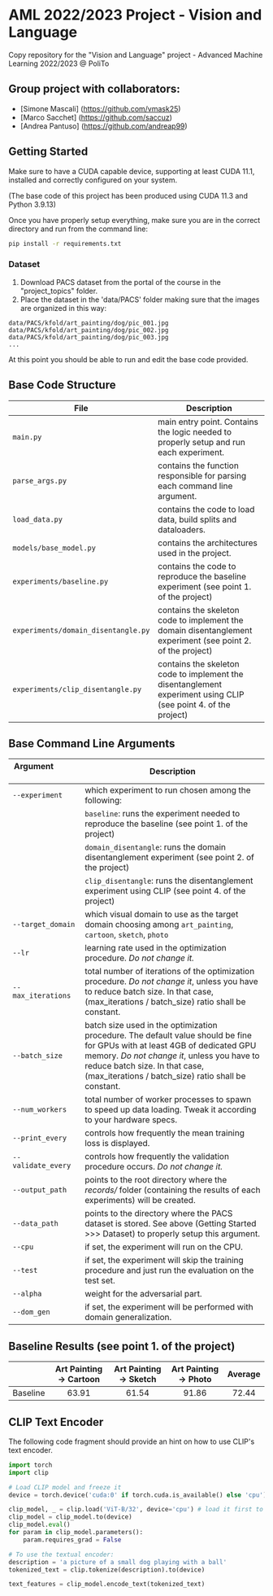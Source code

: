 # AML 2022/2023 Project - Vision and Language
Copy repository for the "Vision and Language" project - Advanced Machine Learning 2022/2023 @ PoliTo
## Group project with collaborators:
- [Simone Mascali] (https://github.com/vmask25)
- [Marco Sacchet] (https://github.com/saccuz)
- [Andrea Pantuso] (https://github.com/andreap99)

## Getting Started
Make sure to have a CUDA capable device, supporting at least CUDA 11.1, installed and correctly configured on your system. 

(The base code of this project has been produced using CUDA 11.3 and Python 3.9.13)

Once you have properly setup everything, make sure you are in the correct directory and run from the command line:
```bash
pip install -r requirements.txt
```

### Dataset
1. Download PACS dataset from the portal of the course in the "project_topics" folder.
2. Place the dataset in the 'data/PACS' folder making sure that the images are organized in this way:
```
data/PACS/kfold/art_painting/dog/pic_001.jpg
data/PACS/kfold/art_painting/dog/pic_002.jpg
data/PACS/kfold/art_painting/dog/pic_003.jpg
...
```

At this point you should be able to run and edit the base code provided.

## Base Code Structure
| File | Description |
| ---- | ----------- |
| `main.py` | main entry point. Contains the logic needed to properly setup and run each experiment. |
| `parse_args.py` | contains the function responsible for parsing each command line argument. |
| `load_data.py` | contains the code to load data, build splits and dataloaders. |
| `models/base_model.py` | contains the architectures used in the project. |
| `experiments/baseline.py` | contains the code to reproduce the baseline experiment (see point 1. of the project) |
| `experiments/domain_disentangle.py` | contains the skeleton code to implement the domain disentanglement experiment (see point 2. of the project) |
| `experiments/clip_disentangle.py` | contains the skeleton code to implement the disentanglement experiment using CLIP (see point 4. of the project) |

## Base Command Line Arguments
| Argument &nbsp; &nbsp; &nbsp; &nbsp; &nbsp; &nbsp; &nbsp; &nbsp; &nbsp; &nbsp; &nbsp; &nbsp; &nbsp; &nbsp; &nbsp;&nbsp; &nbsp;  | Description |
| -------- | ----------- |
| `--experiment` | which experiment to run chosen among the following: |
| | `baseline`: runs the experiment needed to reproduce the baseline (see point 1. of the project) |
| | `domain_disentangle`: runs the domain disentanglement experiment (see point 2. of the project) |
| | `clip_disentangle`: runs the disentanglement experiment using CLIP (see point 4. of the project) |
| `--target_domain` | which visual domain to use as the target domain choosing among `art_painting`, `cartoon`, `sketch`, `photo` |
| `--lr` | learning rate used in the optimization procedure. *Do not change it.* |
| `--max_iterations` | total number of iterations of the optimization procedure. *Do not change it*, unless you have to reduce batch size. In that case, (max_iterations / batch_size) ratio shall be constant. |
| `--batch_size` | batch size used in the optimization procedure. The default value should be fine for GPUs with at least 4GB of dedicated GPU memory. *Do not change it*, unless you have to reduce batch size. In that case, (max_iterations / batch_size) ratio shall be constant. |
| `--num_workers` | total number of worker processes to spawn to speed up data loading. Tweak it according to your hardware specs. |
| `--print_every` | controls how frequently the mean training loss is displayed. |
| `--validate_every` | controls how frequently the validation procedure occurs. *Do not change it.* |
| `--output_path` | points to the root directory where the _records/_ folder (containing the results of each experiments) will be created. |
| `--data_path` | points to the directory where the PACS dataset is stored. See above (Getting Started >>> Dataset) to properly setup this argument. |
| `--cpu` | if set, the experiment will run on the CPU. |
| `--test` | if set, the experiment will skip the training procedure and just run the evaluation on the test set. |
| `--alpha` | weight for the adversarial part. |
| `--dom_gen` | if set, the experiment will be performed with domain generalization. |

## Baseline Results (see point 1. of the project)
|          | Art Painting &#8594; Cartoon | Art Painting &#8594; Sketch | Art Painting &#8594; Photo | Average |
| :------: | :--------------------------: | :-------------------------: | :------------------------: | :-----: |
| Baseline |            63.91             |             61.54           |            91.86           |  72.44  |

## CLIP Text Encoder
The following code fragment should provide an hint on how to use CLIP's text encoder.

```python
import torch
import clip

# Load CLIP model and freeze it
device = torch.device('cuda:0' if torch.cuda.is_available() else 'cpu')

clip_model, _ = clip.load('ViT-B/32', device='cpu') # load it first to CPU to ensure you're using fp32 precision.
clip_model = clip_model.to(device)
clip_model.eval()
for param in clip_model.parameters():
    param.requires_grad = False

# To use the textual encoder:
description = 'a picture of a small dog playing with a ball'
tokenized_text = clip.tokenize(description).to(device)

text_features = clip_model.encode_text(tokenized_text)

```
